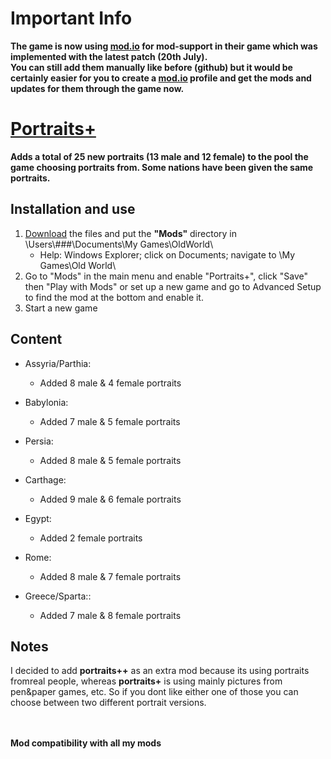 # Important Info
**The game is now using [mod.io](https://oldworld.mod.io/) for mod-support in their game which was implemented with the latest patch (20th July).<br>
You can still add them manually like before (github) but it would be certainly easier for you to create a [mod.io](https://oldworld.mod.io/) profile and get the mods and updates for them through the game now.**

# [Portraits+](https://github.com/ShadowDuke/OW_Portraits-Plus/wiki)
**Adds a total of 25 new portraits (13 male and 12 female) to the pool the game choosing portraits from. Some nations have been given the same portraits.**

## Installation and use

1. [Download](https://github.com/ShadowDuke/OW_Portraits-Plus/archive/master.zip) the files and put the **"Mods"** directory in \Users\\###\Documents\My Games\OldWorld\
   - Help: Windows Explorer; click on Documents; navigate to \My Games\Old World\
2. Go to "Mods" in the main menu and enable "Portraits+", click "Save" then "Play with Mods" or set up a new game and go to Advanced Setup to find the mod at the bottom and enable it. 
3. Start a new game

## Content

- Assyria/Parthia:
   - Added 8 male & 4 female portraits
   
- Babylonia:
   - Added 7 male & 5 female portraits
   
- Persia:
   - Added 8 male & 5 female portraits
   
- Carthage:
   - Added 9 male & 6 female portraits
   
- Egypt:
   - Added 2 female portraits
   
- Rome:
   - Added 8 male & 7 female portraits
   
- Greece/Sparta::
   - Added 7 male & 8 female portraits
   
## Notes

I decided to add **portraits++** as an extra mod because its using portraits fromreal people, whereas **portraits+** is using mainly pictures from pen&paper games, etc. So if you dont like either one of those you can choose between two different portrait versions.
   
<br><br>
**Mod compatibility with all my mods**
